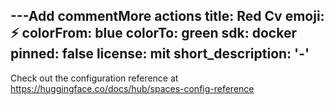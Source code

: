 ---Add commentMore actions
title: Red Cv
emoji: ⚡
colorFrom: blue
colorTo: green
sdk: docker
pinned: false
license: mit
short_description: '-'
---

Check out the configuration reference at https://huggingface.co/docs/hub/spaces-config-reference
